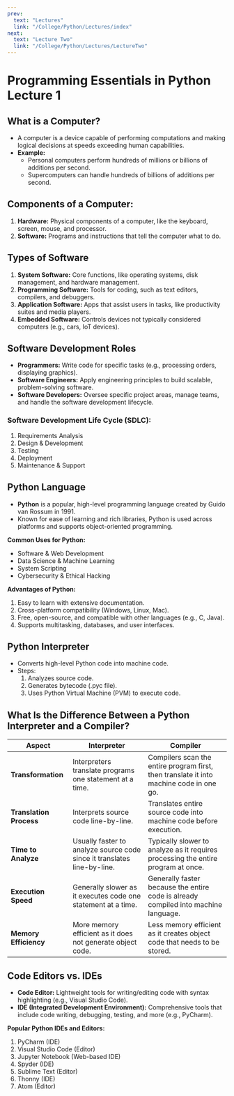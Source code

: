 ```yaml
---
prev:
  text: "Lectures"
  link: "/College/Python/Lectures/index"
next:
  text: "Lecture Two"
  link: "/College/Python/Lectures/LectureTwo"
---
```


# Programming Essentials in Python Lecture 1

## What is a Computer?
- A computer is a device capable of performing computations and making logical decisions at speeds exceeding human capabilities.
- **Example:** 
  - Personal computers perform hundreds of millions or billions of additions per second.
  - Supercomputers can handle hundreds of billions of additions per second.

## Components of a Computer:
1. **Hardware:** Physical components of a computer, like the keyboard, screen, mouse, and processor.
2. **Software:** Programs and instructions that tell the computer what to do.

## Types of Software
1. **System Software:** Core functions, like operating systems, disk management, and hardware management.
2. **Programming Software:** Tools for coding, such as text editors, compilers, and debuggers.
3. **Application Software:** Apps that assist users in tasks, like productivity suites and media players.
4. **Embedded Software:** Controls devices not typically considered computers (e.g., cars, IoT devices).

## Software Development Roles
- **Programmers:** Write code for specific tasks (e.g., processing orders, displaying graphics).
- **Software Engineers:** Apply engineering principles to build scalable, problem-solving software.
- **Software Developers:** Oversee specific project areas, manage teams, and handle the software development lifecycle.

### Software Development Life Cycle (SDLC):
1. Requirements Analysis
2. Design & Development
3. Testing
4. Deployment
5. Maintenance & Support

## Python Language
- **Python** is a popular, high-level programming language created by Guido van Rossum in 1991.
- Known for ease of learning and rich libraries, Python is used across platforms and supports object-oriented programming.

**Common Uses for Python:**
- Software & Web Development
- Data Science & Machine Learning
- System Scripting
- Cybersecurity & Ethical Hacking

**Advantages of Python:**
1. Easy to learn with extensive documentation.
2. Cross-platform compatibility (Windows, Linux, Mac).
3. Free, open-source, and compatible with other languages (e.g., C, Java).
4. Supports multitasking, databases, and user interfaces.

## Python Interpreter
- Converts high-level Python code into machine code.
- Steps: 
  1. Analyzes source code.
  2. Generates bytecode (.pyc file).
  3. Uses Python Virtual Machine (PVM) to execute code.

## What Is the Difference Between a Python Interpreter and a Compiler?

| Aspect                  | Interpreter                                                                                   | Compiler                                                                                     |
|-------------------------|-----------------------------------------------------------------------------------------------|----------------------------------------------------------------------------------------------|
| **Transformation**      | Interpreters translate programs one statement at a time.                                      | Compilers scan the entire program first, then translate it into machine code in one go.      |
| **Translation Process** | Interprets source code line-by-line.                                                          | Translates entire source code into machine code before execution.                            |
| **Time to Analyze**     | Usually faster to analyze source code since it translates line-by-line.                       | Typically slower to analyze as it requires processing the entire program at once.            |
| **Execution Speed**     | Generally slower as it executes code one statement at a time.                                 | Generally faster because the entire code is already compiled into machine language.          |
| **Memory Efficiency**   | More memory efficient as it does not generate object code.                                    | Less memory efficient as it creates object code that needs to be stored.                     |


## Code Editors vs. IDEs
- **Code Editor:** Lightweight tools for writing/editing code with syntax highlighting (e.g., Visual Studio Code).
- **IDE (Integrated Development Environment):** Comprehensive tools that include code writing, debugging, testing, and more (e.g., PyCharm).

**Popular Python IDEs and Editors:**
1. PyCharm (IDE)
2. Visual Studio Code (Editor)
3. Jupyter Notebook (Web-based IDE)
4. Spyder (IDE)
5. Sublime Text (Editor)
6. Thonny (IDE)
7. Atom (Editor)